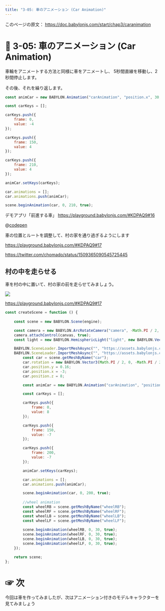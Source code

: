 ```yaml
---
title: "3-05: 車のアニメーション (Car Animation)"
---
```


このページの原文： https://doc.babylonjs.com/start/chap3/caranimation

# 🚙 3-05: 車のアニメーション (Car Animation)

車輪をアニメートする方法と同様に車をアニメートし、
5秒間直線を移動し、2秒間停止します。

その後、それを繰り返します。

```js
const animCar = new BABYLON.Animation("carAnimation", "position.x", 30, BABYLON.Animation.ANIMATIONTYPE_FLOAT, BABYLON.Animation.ANIMATIONLOOPMODE_CYCLE);

const carKeys = []; 

carKeys.push({
    frame: 0,
    value: -4
});

carKeys.push({
    frame: 150,
    value: 4
});

carKeys.push({
    frame: 210,
    value: 4
});

animCar.setKeys(carKeys);

car.animations = [];
car.animations.push(animCar);

scene.beginAnimation(car, 0, 210, true);
```

デモアプリ「前進する車」
https://playground.babylonjs.com/#KDPAQ9#16

@[codepen](https://codepen.io/chomado/pen/oNpewEJ)

車の位置とルートを調整して、村の家を通り過ぎるようにします

https://playground.babylonjs.com/#KDPAQ9#17

https://twitter.com/chomado/status/1509365090545725445

## 村の中を走らせる

車を村の中に置いて、村の家の前を走らせてみましょう。

![](https://storage.googleapis.com/zenn-user-upload/9d97e2e12d78-20220331.gif)

https://playground.babylonjs.com/#KDPAQ9#17

```js
const createScene = function () {
    
    const scene = new BABYLON.Scene(engine);

    const camera = new BABYLON.ArcRotateCamera("camera", -Math.PI / 2, Math.PI / 2.5, 15, new BABYLON.Vector3(0, 0, 0));
    camera.attachControl(canvas, true);
    const light = new BABYLON.HemisphericLight("light", new BABYLON.Vector3(1, 1, 0)); 

    BABYLON.SceneLoader.ImportMeshAsync("", "https://assets.babylonjs.com/meshes/", "village.glb");
    BABYLON.SceneLoader.ImportMeshAsync("", "https://assets.babylonjs.com/meshes/", "car.glb").then(() => {
        const car = scene.getMeshByName("car");
        car.rotation = new BABYLON.Vector3(Math.PI / 2, 0, -Math.PI / 2);
        car.position.y = 0.16;
        car.position.x = -3;
        car.position.z = 8;

        const animCar = new BABYLON.Animation("carAnimation", "position.z", 30, BABYLON.Animation.ANIMATIONTYPE_FLOAT, BABYLON.Animation.ANIMATIONLOOPMODE_CYCLE);

        const carKeys = []; 

        carKeys.push({
            frame: 0,
            value: 8
        });

        carKeys.push({
            frame: 150,
            value: -7
        });

        carKeys.push({
            frame: 200,
            value: -7
        });

        animCar.setKeys(carKeys);

        car.animations = [];
        car.animations.push(animCar);

        scene.beginAnimation(car, 0, 200, true);
      
        //wheel animation
        const wheelRB = scene.getMeshByName("wheelRB");
        const wheelRF = scene.getMeshByName("wheelRF");
        const wheelLB = scene.getMeshByName("wheelLB");
        const wheelLF = scene.getMeshByName("wheelLF");
      
        scene.beginAnimation(wheelRB, 0, 30, true);
        scene.beginAnimation(wheelRF, 0, 30, true);
        scene.beginAnimation(wheelLB, 0, 30, true);
        scene.beginAnimation(wheelLF, 0, 30, true);
    });

    return scene;
};
```

# ☞ 次

今回は車を作ってみましたが、次はアニメーション付きのモデルキャラクターを見てみましょう

